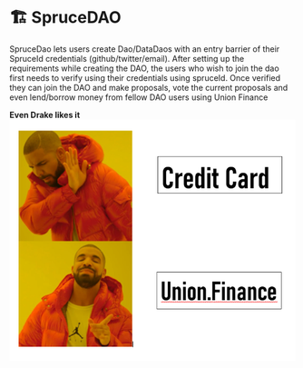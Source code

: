 # 🏗 SpruceDAO
SpruceDao lets users create  Dao/DataDaos with an entry barrier of their SpruceId credentials (github/twitter/email). After setting up the requirements while creating the DAO, the users who wish to join the dao first needs to verify using their credentials using spruceId. Once verified they can join the DAO and make proposals, vote the current proposals and even lend/borrow money from fellow DAO users using Union Finance


**Even Drake likes it**
![UnionMeme](image.png)
